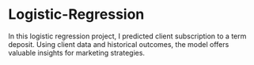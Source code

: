 # Logistic-Regression
In this logistic regression project, I predicted client subscription to a term deposit. Using client data and historical outcomes, the model offers valuable insights for marketing strategies.
